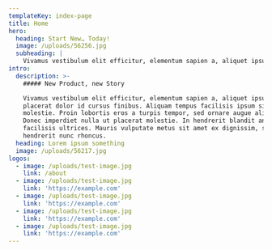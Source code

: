 ```yaml
---
templateKey: index-page
title: Home
hero:
  heading: Start New… Today!
  image: /uploads/56256.jpg
  subheading: |
    Vivamus vestibulum elit efficitur, elementum sapien a, aliquet ipsum
intro:
  description: >-
    ##### New Product, new Story

    Vivamus vestibulum elit efficitur, elementum sapien a, aliquet ipsum. Fusce
    placerat dolor id cursus finibus. Aliquam tempus facilisis ipsum sit amet
    molestie. Proin lobortis eros a turpis tempor, sed ornare augue aliquam.
    Donec imperdiet nulla ut placerat molestie. In hendrerit blandit ante
    facilisis ultrices. Mauris vulputate metus sit amet ex dignissim, sed
    hendrerit nunc rhoncus. 
  heading: Lorem ipsum something
  image: /uploads/56217.jpg
logos:
  - image: /uploads/test-image.jpg
    link: /about
  - image: /uploads/test-image.jpg
    link: 'https://example.com'
  - image: /uploads/test-image.jpg
    link: 'https://example.com'
  - image: /uploads/test-image.jpg
    link: 'https://example.com'
  - image: /uploads/test-image.jpg
    link: 'https://example.com'
---
```


